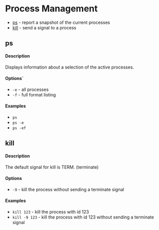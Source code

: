 # Process Management

* [ps](#ps) - report a snapshot of the current processes
* [kill](#kill) - send a signal to a process

## ps

#### Description
Displays information about a selection of the active processes.

#### Options`
* `-e` - all processes
* `-f` - full format listing

#### Examples
* `ps`
* `ps -e`
* `ps -ef`

## kill

#### Description
The default signal for kill is TERM. (terminate)

#### Options
* `-9` - kill the process without sending a terminate signal

#### Examples
* `kill 123` - kill the process with id 123
* `kill -9 123` - kill the process with id 123 without sending a terminate signal
